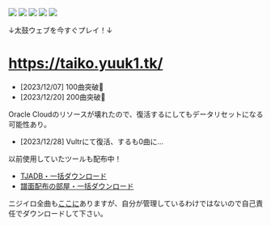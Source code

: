 [![](https://nogithub.codeberg.page/badge.svg)](https://nogithub.codeberg.page/) [![](https://badgen.net/badge/%F0%9F%94%AA/No%20Allergy/FF0000)](https://codeberg.org/mofusky/defeat-allergy) [![](https://badgen.net/badge/TikTok/@yuukihacker/000000)](https://www.tiktok.com/@yuukihacker) [![](https://badgen.net/badge/Yay%21/%E3%82%86%E3%81%A1%E3%82%83/00008B)](https://yay.space/user/8315452) ![](https://badgen.net/badge/PayPay/yfpk/FF0000)

↓太鼓ウェブを今すぐプレイ！↓
# https://taiko.yuuk1.tk/
- [2023/12/07] 100曲突破🎉
- [2023/12/20] 200曲突破🎉

Oracle Cloudのリソースが壊れたので、復活するにしてもデータリセットになる可能性あり。
- [2023/12/28] Vultrにて復活、するも0曲に…

以前使用していたツールも配布中！
- [TJADB・一括ダウンロード](https://codeberg.org/mofusky/tjadb-downloader)
- [譜面配布の部屋・一括ダウンロード](https://codeberg.org/mofusky/humenroom-downloader)

ニジイロ全曲も[ここに](https://drive.google.com/drive/folders/19eGJLDkiTt2qsJ2-YMrhvuV6VvxZYcWE?usp=sharing)ありますが、自分が管理しているわけではないので自己責任でダウンロードして下さい。
